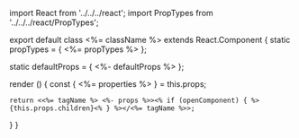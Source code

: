 import React from '../../../react';
import PropTypes from '../../../react/PropTypes';

export default class <%= className %> extends React.Component {
  static propTypes = {
    <%= propTypes %>
  };

  static defaultProps = {
    <%- defaultProps %>
  };

  render () {
    const { <%= properties %> } = this.props;

    return <<%= tagName %> <%- props %>><% if (openComponent) { %>{this.props.children}<% } %></<%= tagName %>>;
  }
}


